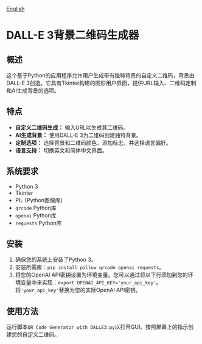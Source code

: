 [English](README.md)

# DALL-E 3背景二维码生成器

## 概述
这个基于Python的应用程序允许用户生成带有独特背景的自定义二维码，背景由DALL-E 3创造。它具有Tkinter构建的图形用户界面，提供URL输入、二维码定制和AI生成背景的选项。

## 特点
- **自定义二维码生成：** 输入URL以生成其二维码。
- **AI生成背景：** 使用DALL-E 3为二维码创建独特背景。
- **定制选项：** 选择背景和二维码颜色，添加标志，并选择语言偏好。
- **语言支持：** 切换英文和简体中文界面。

## 系统要求
- Python 3
- Tkinter
- PIL (Python图像库)
- `qrcode` Python库
- `openai` Python库
- `requests` Python库

## 安装
1. 确保您的系统上安装了Python 3。
2. 安装所需库：`pip install pillow qrcode openai requests`。
3. 将您的OpenAI API密钥设置为环境变量。您可以通过将以下行添加到您的环境变量中来实现：`export OPENAI_API_KEY='your_api_key'`。将`'your_api_key'`替换为您的实际OpenAI API密钥。

## 使用方法
运行脚本`QR Code Generator with DALLE3.py`以打开GUI。按照屏幕上的指示创建您的自定义二维码。


